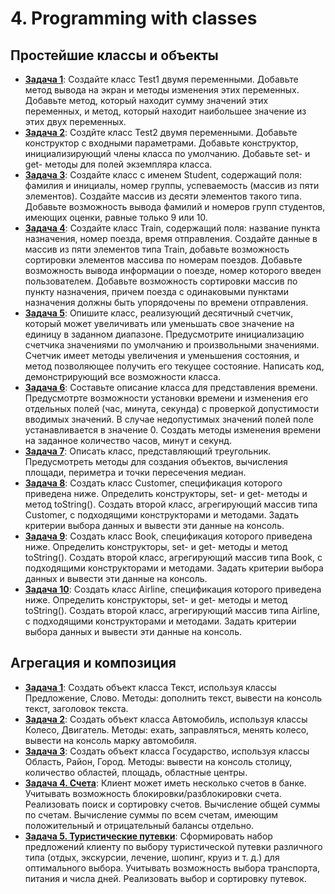 # 4. Programming with classes

## Простейшие классы и объекты

* [**Задача 1**](src/by/aab/jjb/m4e1/Test1.java): Создайте класс Test1 
двумя переменными. Добавьте метод вывода на экран и методы изменения 
этих переменных. Добавьте метод, который находит сумму значений этих 
переменных, и метод, который находит наибольшее значение из этих двух 
переменных. 
* [**Задача 2**](src/by/aab/jjb/m4e2/Test2.java): Создйте класс Test2 
двумя переменными. Добавьте конструктор с входными параметрами. 
Добавьте конструктор, инициализирующий члены класса по умолчанию. 
Добавьте set- и get- методы для полей экземпляра класса. 
* [**Задача 3**](src/by/aab/jjb/m4e3/Student.java): Создайте класс с 
именем Student, содержащий поля: фамилия и инициалы, номер группы, 
успеваемость (массив из пяти элементов). Создайте массив из десяти 
элементов такого типа. Добавьте возможность вывода фамилий и номеров 
групп студентов, имеющих оценки, равные только 9 или 10.
* [**Задача 4**](src/by/aab/jjb/m4e4/Train.java): Создайте класс Train, 
содержащий поля: название пункта назначения, номер поезда, время 
отправления. Создайте данные в массив из пяти элементов типа Train, 
добавьте возможность сортировки элементов массива по номерам поездов. 
Добавьте возможность вывода информации о поезде, номер которого введен 
пользователем. Добавьте возможность сортировки массив по пункту 
назначения, причем поезда с одинаковыми пунктами назначения должны быть 
упорядочены по времени отправления.
* [**Задача 5**](src/by/aab/jjb/m4e5): Опишите класс, реализующий 
десятичный счетчик, который может увеличивать или уменьшать свое 
значение на единицу в заданном диапазоне. Предусмотрите инициализацию 
счетчика значениями по умолчанию и произвольными значениями. Счетчик 
имеет методы увеличения и уменьшения состояния, и метод позволяющее 
получить его текущее состояние. Написать код, демонстрирующий все 
возможности класса.
* [**Задача 6**](src/by/aab/jjb/m4e6/Time.java): Составьте описание 
класса для представления времени. Предусмотрте возможности установки 
времени и изменения его отдельных полей (час, минута, секунда) с 
проверкой допустимости вводимых значений. В случае недопустимых 
значений полей поле устанавливается в значение 0. Создать методы 
изменения времени на заданное количество часов, минут и секунд.
* [**Задача 7**](src/by/aab/jjb/m4e7): Описать класс, представляющий 
треугольник. Предусмотреть методы для создания объектов, вычисления 
площади, периметра и точки пересечения медиан.
* [**Задача 8**](src/by/aab/jjb/m4e8): Создать класс Customer, 
спецификация которого приведена ниже. Определить конструкторы, set- и 
get- методы и метод toString(). Создать второй класс, агрегирующий 
массив типа Customer, с подходящими конструкторами и методами. Задать 
критерии выбора данных и вывести эти данные на консоль.
* [**Задача 9**](src/by/aab/jjb/m4e9): Создать класс Book, спецификация 
которого приведена ниже. Определить конструкторы, set- и get- методы и 
метод toString(). Создать второй класс, агрегирующий массив типа Book, 
с подходящими конструкторами и методами. Задать критерии выбора данных 
и вывести эти данные на консоль.
* [**Задача 10**](src/by/aab/jjb/m4e10): Создать класс Airline, 
спецификация которого приведена ниже. Определить конструкторы, set- и 
get- методы и метод toString(). Создать второй класс, агрегирующий 
массив типа Airline, с подходящими конструкторами и методами. Задать 
критерии выбора данных и вывести эти данные на консоль.

## Агрегация и композиция

* [**Задача 1**](src/by/aab/jjb/m4a1): Создать объект класса Текст, 
используя классы Предложение, Слово. Методы: дополнить текст, вывести 
на консоль текст, заголовок текста.
* [**Задача 2**](src/by/aab/jjb/m4a2): Создать объект класса 
Автомобиль, используя классы Колесо, Двигатель. Методы: ехать, 
заправляться, менять колесо, вывести на консоль марку автомобиля.
* [**Задача 3**](A3): Создать объект класса Государство, используя 
классы Область, Район, Город. Методы: вывести на консоль столицу, 
количество областей, площадь, областные центры.
* [**Задача 4. Счета**](A4): Клиент может иметь несколько счетов в 
банке. Учитывать возможность блокировки/разблокировки счета. 
Реализовать поиск и сортировку счетов. Вычисление общей суммы по 
счетам. Вычисление суммы по всем счетам, имеющим положительный и 
отрицательный балансы отдельно.
* [**Задача 5. Туристические путевки**](A5): Сформировать набор 
предложений клиенту по выбору туристической путевки различного типа 
(отдых, экскурсии, лечение, шопинг, круиз и т. д.) для оптимального 
выбора. Учитывать возможность выбора транспорта, питания и числа дней. 
Реализовать выбор и сортировку путевок.
